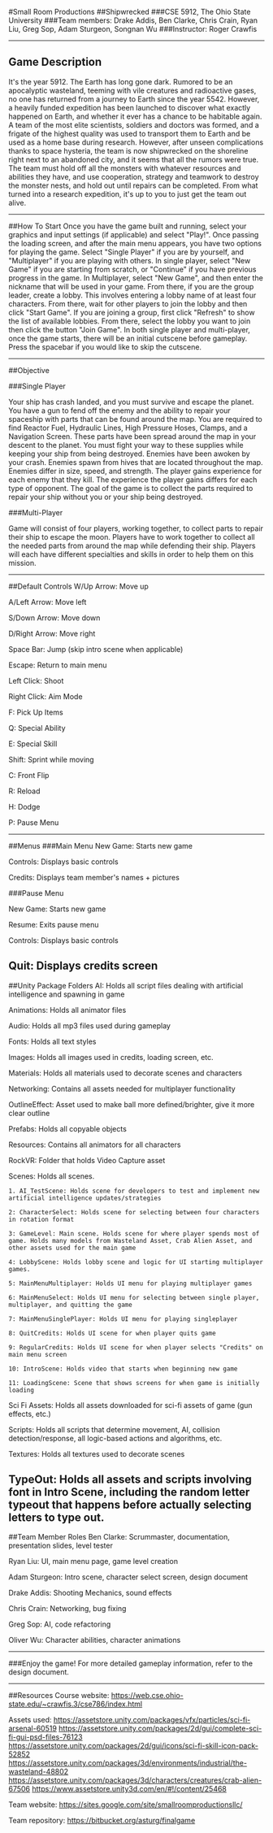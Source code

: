 ﻿#Small Room Productions
##Shipwrecked
###CSE 5912, The Ohio State University
###Team members: Drake Addis, Ben Clarke, Chris Crain, Ryan Liu, Greg Sop, Adam Sturgeon, Songnan Wu
###Instructor: Roger Crawfis

---

## Game Description

It's the year 5912. The Earth has long gone dark. Rumored to be an apocalyptic wasteland, teeming with vile creatures and radioactive gases, no one has returned from a journey to Earth since the year 5542. However, a heavily funded expedition has been launched to discover what exactly happened on Earth, and whether it ever has a chance to be habitable again. A team of the most elite scientists, soldiers and doctors was formed, and a frigate of the highest quality was used to transport them to Earth and be used as a home base during research. However, after unseen complications thanks to space hysteria, the team is now shipwrecked on the shoreline right next to an abandoned city, and it seems that all the rumors were true. The team must hold off all the monsters with whatever resources and abilities they have, and use cooperation, strategy and teamwork to destroy the monster nests, and hold out until repairs can be completed. From what turned into a research expedition, it's up to you to just get the team out alive.

---

##How To Start
Once you have the game built and running, select your graphics and input settings (if applicable) and select "Play!". Once passing the loading screen, and after the main menu appears, you have two options for playing the game. Select "Single Player" if you are by yourself, and "Multiplayer" if you are playing with others. In single player, select "New Game" if you are starting from scratch, or "Continue" if you have previous progress in the game. In Multiplayer, select "New Game", and then enter the nickname that will be used in your game. From there, if you are the group leader, create a lobby. This involves entering a lobby name of at least four characters. From there, wait for other players to join the lobby and then click "Start Game". If you are joining a group, first click "Refresh" to show the list of available lobbies. From there, select the lobby you want to join then click the button "Join Game". In both single player and multi-player, once the game starts, there will be an initial cutscene before gameplay. Press the spacebar if you would like to skip the cutscene.

---


##Objective

###Single Player

Your ship has crash landed, and you must survive and escape the planet. You have a gun to fend off the enemy and the ability to repair your spaceship with parts that can be found around the map. You are required to find Reactor Fuel, Hydraulic Lines, High Pressure Hoses, Clamps, and a Navigation Screen. These parts have been spread around the map in your descent to the planet. You must fight your way to these supplies while keeping your ship from being destroyed. Enemies have been awoken by your crash. Enemies spawn from hives that are located throughout the map. Enemies differ in size, speed, and strength. The player gains experience for each enemy that they kill. The experience the player gains differs for each type of opponent. The goal of the game is to collect the parts required to repair your ship without you or your ship being destroyed.

###Multi-Player

Game will consist of four players, working together, to collect parts to repair their ship to escape the moon. Players have to work together to collect all the needed parts from around the map while defending their ship. Players will each have different specialties and skills in order to help them on this mission. 


---



##Default Controls
W/Up Arrow: Move up

A/Left Arrow: Move left

S/Down Arrow: Move down

D/Right Arrow: Move right

Space Bar: Jump (skip intro scene when applicable)

Escape: Return to main menu

Left Click: Shoot

Right Click: Aim Mode

F: Pick Up Items

Q: Special Ability

E: Special Skill

Shift: Sprint while moving

C: Front Flip

R: Reload

H: Dodge

P: Pause Menu

---

##Menus
###Main Menu
New Game: Starts new game

Controls: Displays basic controls

Credits: Displays team member's names + pictures

###Pause Menu

New Game: Starts new game

Resume: Exits pause menu

Controls: Displays basic controls

Quit: Displays credits screen
--- 

##Unity Package Folders
AI: Holds all script files dealing with artificial intelligence and spawning in game

Animations: Holds all animator files 

Audio: Holds all mp3 files used during gameplay

Fonts: Holds all text styles

Images: Holds all images used in credits, loading screen, etc.

Materials: Holds all materials used to decorate scenes and characters

Networking: Contains all assets needed for multiplayer functionality

OutlineEffect: Asset used to make ball more defined/brighter, give it more clear outline

Prefabs: Holds all copyable objects

Resources: Contains all animators for all characters

RockVR: Folder that holds Video Capture asset

Scenes: Holds all scenes. 

	1. AI_TestScene: Holds scene for developers to test and implement new artificial intelligence updates/strategies

	2: CharacterSelect: Holds scene for selecting between four characters in rotation format

	3: GameLevel: Main scene. Holds scene for where player spends most of game. Holds many models from Wasteland Asset, Crab Alien Asset, and other assets used for the main game

	4: LobbyScene: Holds lobby scene and logic for UI starting multiplayer games. 
	
	5: MainMenuMultiplayer: Holds UI menu for playing multiplayer games

	6: MainMenuSelect: Holds UI menu for selecting between single player, multiplayer, and quitting the game

	7: MainMenuSinglePlayer: Holds UI menu for playing singleplayer

	8: QuitCredits: Holds UI scene for when player quits game

	9: RegularCredits: Holds UI scene for when player selects "Credits" on main menu screen

	10: IntroScene: Holds video that starts when beginning new game

	11: LoadingScene: Scene that shows screens for when game is initially loading

Sci Fi Assets: Holds all assets downloaded for sci-fi assets of game (gun effects, etc.)

Scripts: Holds all scripts that determine movement, AI, collision detection/response, all logic-based actions and algorithms, etc.

Textures: Holds all textures used to decorate scenes

TypeOut: Holds all assets and scripts involving font in Intro Scene, including the random letter typeout that happens before actually selecting letters to type out. 
---

##Team Member Roles
Ben Clarke: Scrummaster, documentation, presentation slides, level tester

Ryan Liu: UI, main menu page, game level creation

Adam Sturgeon: Intro scene, character select screen, design document

Drake Addis: Shooting Mechanics, sound effects

Chris Crain: Networking, bug fixing

Greg Sop: AI, code refactoring

Oliver Wu: Character abilities, character animations

---

###Enjoy the game! For more detailed gameplay information, refer to the design document.

--- 

##Resources
Course website: https://web.cse.ohio-state.edu/~crawfis.3/cse786/index.html

Assets used: 	https://assetstore.unity.com/packages/vfx/particles/sci-fi-arsenal-60519
		https://assetstore.unity.com/packages/2d/gui/complete-sci-fi-gui-psd-files-76123
		https://assetstore.unity.com/packages/2d/gui/icons/sci-fi-skill-icon-pack-52852
		https://assetstore.unity.com/packages/3d/environments/industrial/the-wasteland-48802
		https://assetstore.unity.com/packages/3d/characters/creatures/crab-alien-67506
		https://www.assetstore.unity3d.com/en/#!/content/25468


Team website: https://sites.google.com/site/smallroomproductionsllc/

Team repository: https://bitbucket.org/asturg/finalgame
